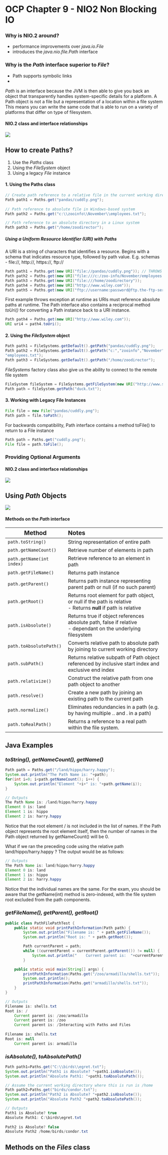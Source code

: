 # OCP Chapter 9 - NIO2 Non Blocking IO

### Why is NIO.2 around?
- performance improvements over *java.io.File*
- introduces the *java.nio.file.Path* interface

### Why is the *Path* interface superior to *File*?
- Path supports symbolic links
- 

*Path* is an interface because the JVM is then able to give you back an object that transparently handles system-specific details for a platform.
A Path object is not a file but a representation of a location within a file system
This means you can write the same code that is able to run on a variety of platforms that differ on type of filesystem.

#### NIO.2 class and interface relationships
<img src="./src/main/java/studyNotes/images/ch9-ocp-java-nio2classes.png"> </img>

## How to create Paths?
1. Use the *Paths* class
2. Using the *FileSystem* object
3. Using a legacy *File* instance


#### 1. Using the Paths class
```java
// Create path reference to a relative file in the current working directory
Path path1 = Paths.get("pandas/cuddly.png");
 
// Path reference to absolute file in Windows-based system
Path path2 = Paths.get("c:\\zooinfo\\November\\employees.txt");

// Path reference to an absolute directory in a Linux system
Path path3 = Paths.get("/home/zoodirector");
```
##### Using a Uniform Resource Identifier (URI) with *Paths*
A URI is a string of characters that identifies a resource.
Begins with a schema that indicates resource type, followed by path value. E.g. schemas - file://, http://, https://, ftp://
```java
Path path1 = Paths.get(new URI("file://pandas/cuddly.png")); // THROWS EXCEPTION AT RUNTIME
Path path2 = Paths.get(new URI("file:///c:/zoo-info/November/employees.txt"));
Path path3 = Paths.get(new URI("file:///home/zoodirectory"));
Path path4 = Paths.get(new URI("http://www.wiley.com"));
Path path5 = Paths.get(new URI("ftp://username:password@ftp.the-ftp-server.com"));
```
First example throws exception at runtime as URIs must reference absolute paths at runtime.
The Path interface also contains a reciprocal method *toUri()* for converting a Path instance back to a URI instance.
```java
Path path4 = Paths.get(new URI("http://www.wiley.com"));
URI uri4 = path4.toUri();
```
#### 2. Using the *FileSystem* object
```java
Path path1 = FileSystems.getDefault().getPath("pandas/cuddly.png");
Path path2 = FileSystems.getDefault().getPath("c:","zooinfo","November",
"employees.txt");
Path path3 = FileSystems.getDefault().getPath("/home/zoodirector");
```

*FileSystems* factory class also give us the ability to connect to the remote file system
```java
FileSystem fileSystem = FileSystems.getFileSystem(new URI("http://www.selikoff.net"));
Path path = fileSystem.getPath("duck.txt");
```

#### 3. Working with Legacy File Instances
```java
File file = new File("pandas/cuddly.png");
Path path = file.toPath();
```

For backwards compatibility, Path interface contains a method toFile() to return to a File instance
```java
Path path = Paths.get("cuddly.png");
File file = path.toFile();
```

### Providing Optional Arguments
#### NIO.2 class and interface relationships
<img src="./src/main/java/studyNotes/images/ch9-ocp-java-common-optional-arguments.png"> </img>

## Using *Path* Objects
<img src="./src/main/java/studyNotes/images/ch9-ocp-java-file-vs-path.png"> </img>

#### Methods on the *Path* interface

| <big>Method</big>           | <big>Notes</big>                    |
| --------------------------- | :---------------------------------- |
| ```path.toString()```       | String representation of entire path|
| ```path.getNameCount()```   | Retrieve number of elements in path |
| ```path.getName(int index)```        | Retrieve reference to an element in path |
| ```path.getFileName()```    | Returns path instance|
| ```path.getParent()```      | Returns path instance representing parent path or null (if no such parent)|
| ```path.getRoot()```        | Returns root element for path object, or null if the path is relative<br> - Returns **null** if path is relative |
| ```path.isAbsolute()```     | Returns true if object references absolute path, false if relative<br> - dependant on the underlying filesystem|
| ```path.toAbsolutePath()``` | Converts relative path to absolute path by joining to current working directory|
| ```path.subPath()```        | Returns relative subpath of Path object referenced by inclusive start index and exclusive end index|
| ```path.relativize()```     | Construct the relative path from one path object to another|
| ```path.resolve()```        | Create a new path by joining an existing path to the current path |
| ```path.normalize()```      | Eliminates redundancies in a path (e.g. by having multiple .. and . in a path)|
| ```path.toRealPath()```     | Returns a reference to a real path within the file system.|

## Java Examples
### _toString(), getNameCount(), getName()_
```java
Path path = Paths.get("/land/hippo/harry.happy");
System.out.println("The Path Name is: "+path);
for(int i=0; i<path.getNameCount(); i++) {
    System.out.println("Element "+i+" is: "+path.getName(i));
}

// Outputs
The Path Name is: /land/hippo/harry.happy
Element 0 is: land
Element 1 is: hippo
Element 2 is: harry.happy
```
Notice that the root element / is not included in the list of names. If the Path object
represents the root element itself, then the number of names in the Path object returned by
getNameCount() will be 0.

What if we ran the preceding code using the relative path land/hippo/harry.happy ?
The output would be as follows:
```java
// Outputs
The Path Name is: land/hippo/harry.happy
Element 0 is: land
Element 1 is: hippo
Element 2 is: harry.happy
```
Notice that the individual names are the same. For the exam, you should be aware that
the getName(int) method is zero-indexed, with the file system root excluded from the path
components.

### _getFileName(), getParent(), getRoot()_
```java
public class PathFilePathTest {
    public static void printPathInformation(Path path) {
        System.out.println("Filename is: " + path.getFileName());
        System.out.println("Root is: " + path.getRoot());

        Path currentParent = path;
        while ((currentParent = currentParent.getParent()) != null) {
            System.out.println("    Current parent is:  "+currentParent);
        }

    public static void main(String[] args) {
        printPathInformation(Paths.get("/zoo/armadillo/shells.txt"));
        System.out.println();
        printPathInformation(Paths.get("armadillo/shells.txt"));
    }
}

// Outputs
Filename is: shells.txt
Root is: /
    Current parent is: /zoo/armadillo
    Current parent is: /zoo
    Current parent is: /Interacting with Paths and Files
        
Filename is: shells.txt
Root is: null
    Current parent is: armadillo
```

### _isAbsolute(), toAbsolutePath()_
```java
Path path1=Paths.get("C:\\birds\\egret.txt");
System.out.println("Path1 is Absolute? "+path1.isAbsolute());
System.out.println("Absolute Path1: "+path1.toAbsolutePath());

// Assume the current working directory where this is run is /home
Path path2=Paths.get("birds/condor.txt");
System.out.println("Path2 is Absolute? "+path2.isAbsolute());
System.out.println("Absolute Path2 "+path2.toAbsolutePath());

// Outputs
Path1 is Absolute? true
Absolute Path1: C:\birds\egret.txt
 
Path2 is Absolute? false
Absolute Path2 /home/birds/condor.txt
```

## Methods on the *Files* class

